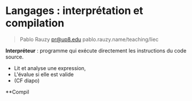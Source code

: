 # Langages : interprétation et compilation

> Pablo Rauzy pr@up8.edu pablo.rauzy.name/teaching/liec

**Interpréteur** : programme qui exécute directement les instructions du code source.
 * Lit et analyse une expression,
 * L'évalue si elle est valide
 * (CF diapo)

**Compil
<!--stackedit_data:
eyJoaXN0b3J5IjpbLTE5NzYyNzE1NzQsMTA4NzczNzI3NiwtMT
UyODIyOTQ0NSwtMjA4ODc0NjYxMl19
-->